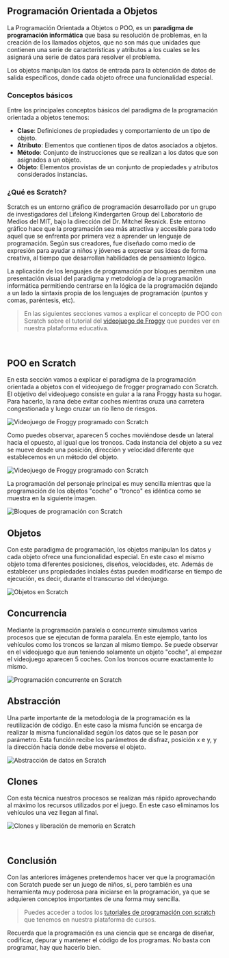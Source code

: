 ## Programación Orientada a Objetos

La Programación Orientada a Objetos o POO, es un **paradigma de programación informática** que basa su resolución de problemas, en la creación de los llamados objetos, que no son más que unidades que contienen una serie de características y atributos a los cuales se les asignará una serie de datos para resolver el problema.

Los objetos manipulan los datos de entrada para la obtención de datos de salida específicos, donde cada objeto ofrece una funcionalidad especial.

### Conceptos básicos

Entre los principales conceptos básicos del paradigma de la programación orientada a objetos tenemos:

- **Clase**: Definiciones de propiedades y comportamiento de un tipo de objeto.
- **Atributo**: Elementos que contienen tipos de datos asociados a objetos.
- **Método**: Conjunto de instrucciones que se realizan a los datos que son asignados a un objeto.
- **Objeto**: Elementos provistas de un conjunto de propiedades y atributos considerados instancias.

### ¿Qué es Scratch?

Scratch es un entorno gráfico de programación desarrollado por un grupo de investigadores del Lifelong Kindergarten Group del Laboratorio de Medios del MIT, bajo la dirección del Dr. Mitchel Resnick. Este entorno gráfico hace que la programación sea más atractiva y accesible para todo aquel que se enfrenta por primera vez a aprender un lenguaje de programación. Según sus creadores, fue diseñado como medio de expresión para ayudar a niños y jóvenes a expresar sus ideas de forma creativa, al tiempo que desarrollan habilidades de pensamiento lógico.

La aplicación de los lenguajes de programación por bloques permiten una presentación visual del paradigma y metodología de la programación informática permitiendo centrarse en la lógica de la programación dejando a un lado la sintaxis propia de los lenguajes de programación (puntos y comas, paréntesis, etc).

> En las siguientes secciones vamos a explicar el concepto de POO con Scratch sobre el tutorial del <a href="https://www.programoergosum.com/cursos-online/scratch/113-juego-de-la-rana-froggy-programado-con-scratch/introduccion" target="_blank">videojuego de Froggy</a> que puedes ver en nuestra plataforma educativa.



<br />



## POO en Scratch

En esta sección vamos a explicar el paradigma de la programación orientada a objetos con el videojuego de frogger programado con Scratch. El objetivo del videojuego consiste en guiar a la rana Froggy hasta su hogar. Para hacerlo, la rana debe evitar coches mientras cruza una carretera congestionada y luego cruzar un río lleno de riesgos.

![](img/frogger.gif "Videojuego de Froggy programado con Scratch")

Como puedes observar, aparecen 5 coches moviéndose desde un lateral hacia el opuesto, al igual que los troncos. Cada instancia del objeto a su vez se mueve desde una posición, dirección y velocidad diferente que establecemos en un método del objeto.

![](img/1.jpg "Videojuego de Froggy programado con Scratch")

La programación del personaje principal es muy sencilla mientras que la programación de los objetos "coche" o "tronco" es idéntica como se muestra en la siguiente imagen.

![](img/poo.jpg "Bloques de programación con Scratch")

## Objetos

Con este paradigma de programación, los objetos manipulan los datos y cada objeto ofrece una funcionalidad especial. En este caso el mismo objeto toma diferentes posiciones, diseños, velocidades, etc. Además de establecer uns propiedades inciales éstas pueden modificarse en tiempo de ejecución, es decir, durante el transcurso del videojuego.

![](img/poo-objetos.jpg "Objetos en Scratch")

## Concurrencia

Mediante la programación paralela o concurrente simulamos varios procesos que se ejecutan de forma paralela. En este ejemplo, tanto los vehículos como los troncos se lanzan al mismo tiempo. Se puede observar en el videojuego que aun teniendo solamente un objeto "coche", al empezar el videojuego aparecen 5 coches. Con los troncos ocurre exactamente lo mismo.

![](img/poo-concurrencia.jpg "Programación concurrente en Scratch")

## Abstracción

Una parte importante de la metodología de la programación es la reutilización de código. En este caso la misma función se encarga de realizar la misma funcionalidad según los datos que se le pasan por parámetro. Esta función recibe los parámetros de disfraz, posición x e y, y la dirección hacia donde debe moverse el objeto.

![](img/poo-abstraccion.jpg "Abstracción de datos en Scratch")

## Clones

Con esta técnica nuestros procesos se realizan más rápido aprovechando al máximo los recursos utilizados por el juego. En este caso eliminamos los vehículos una vez llegan al final.

![](img/poo-clones.jpg "Clones y liberación de memoria en Scratch")



<br />



## Conclusión

Con las anteriores imágenes pretendemos hacer ver que la programación con Scratch puede ser un juego de niños, si, pero también es una herramienta muy poderosa para iniciarse en la programación, ya que se adquieren conceptos importantes de una forma muy sencilla.

> Puedes acceder a todos los <a href="https://www.programoergosum.com/cursos-online/scratch" target="_blank">tutoriales de programación con scratch</a> que tenemos en nuestra plataforma de cursos. 

Recuerda que la programación es una ciencia que se encarga de diseñar, codificar, depurar y mantener el código de los programas. No basta con programar, hay que hacerlo bien.
